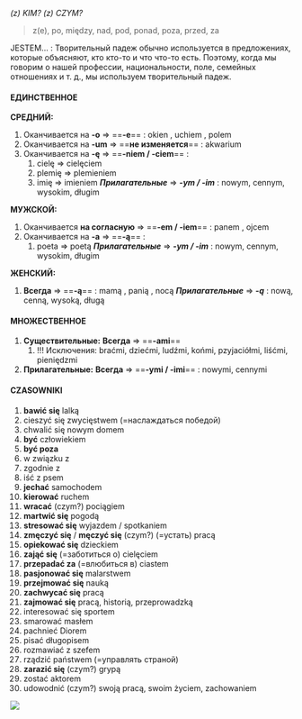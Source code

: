 *(z) KIM? (z) CZYM?*

> z(e), po, między, nad, pod, ponad, poza, przed, za

JESTEM... : Творительный падеж обычно используется в предложениях, которые объясняют, кто кто-то и что что-то есть. Поэтому, когда мы говорим о нашей профессии, национальности, поле, семейных отношениях и т. д., мы используем творительный падеж.
#### ЕДИНСТВЕННОЕ

**СРЕДНИЙ:**
1. Оканчивается на **-o** => ==**-e**== : okien , uchiem , polem 
2. Оканчивается на **-um** => ==**не изменяется**== : akwarium 
3. Оканчивается на **-ę** => ==**-niem / -ciem**== : 
	1. cielę => cielęciem
	2. plemię => plemieniem 
	3. imię => imieniem 
***Прилагательные*** => ***-ym / -im*** : nowym, cennym, wysokim, długim

**МУЖСКОЙ:**
1. Оканчивается **на согласную** => ==**-em / -iem**== : panem , ojcem
2. Оканчивается на **-a** => ==**-ą**== : 
	1. poeta => poetą
***Прилагательные*** => ***-ym / -im*** : nowym, cennym, wysokim, długim

**ЖЕНСКИЙ:**
1. **Всегда** => ==**-ą**== : mamą , panią , nocą
***Прилагательные*** => ***-ą*** : nową, cenną, wysoką, długą

#### МНОЖЕСТВЕННОЕ
1. **Существительные:** **Всегда** => ==**-ami**==
	1. !!! Исключения: braćmi, dziećmi, ludźmi, końmi, pzyjaciółmi, liśćmi, pieniędzmi
2. **Прилагательные:** **Всегда** => ==**-ymi / -imi**== : nowymi, cennymi 

#### CZASOWNIKI
1. **bawić się** lalką
2. cieszyć się zwycięstwem (=наслаждаться победой)
3. chwalić się nowym domem
4. **być** człowiekiem
5. **być poza**
6. w związku z
7. zgodnie z
9. iść z psem
10. **jechać** samochodem
11. **kierować** ruchem
12. **wracać** (czym?) pociągiem
13. **martwić się** pogodą
14. **stresować się** wyjazdem / spotkaniem
15. **zmęczyć się** / **męczyć się** (czym?) (=устать) pracą
16. **opiekować się** dzieckiem
17. **zająć się** (=заботиться о) cielęciem
18. **przepadać za** (=влюбиться в) ciastem
19. **pasjonować się** malarstwem
20. **przejmować się** nauką
21. **zachwycać się** pracą
22. **zajmować się** pracą, historią, przeprowadzką
23. interesować się sportem
24. smarować masłem
25. pachnieć Diorem
26. pisać długopisem
27. rozmawiać z szefem
28. rządzić państwem (=управлять страной)
29. **zarazić się** (czym?) grypą
30. zostać aktorem
31. udowodnić (czym?) swoją pracą, swoim życiem, zachowaniem

![](Pasted%20image%2020240816010029.png)
